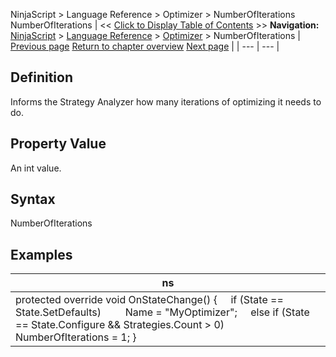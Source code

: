 ﻿
NinjaScript > Language Reference > Optimizer > NumberOfIterations
NumberOfIterations
| << [Click to Display Table of Contents](numberofiterations.md) >> **Navigation:**     [NinjaScript](ninjascript.md) > [Language Reference](language_reference_wip.md) > [Optimizer](optimizer.md) > NumberOfIterations | [Previous page](optimizer.md) [Return to chapter overview](optimizer.md) [Next page](onoptimize.md) |
| --- | --- |
## Definition
Informs the Strategy Analyzer how many iterations of optimizing it needs to do.
 
## Property Value
An int value.
 
## Syntax
NumberOfIterations

## Examples
| ns |
| --- |
| protected override void OnStateChange() {      if (State == State.SetDefaults)          Name = "MyOptimizer";      else if (State == State.Configure && Strategies.Count > 0)          NumberOfIterations = 1; } |

